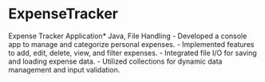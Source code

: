 # ExpenseTracker
Expense Tracker Application*   Java, File Handling  - Developed a console app to manage and categorize personal expenses. - Implemented features to add, edit, delete, view, and filter expenses. - Integrated file I/O for saving and loading expense data. - Utilized collections for dynamic data management and input validation.
